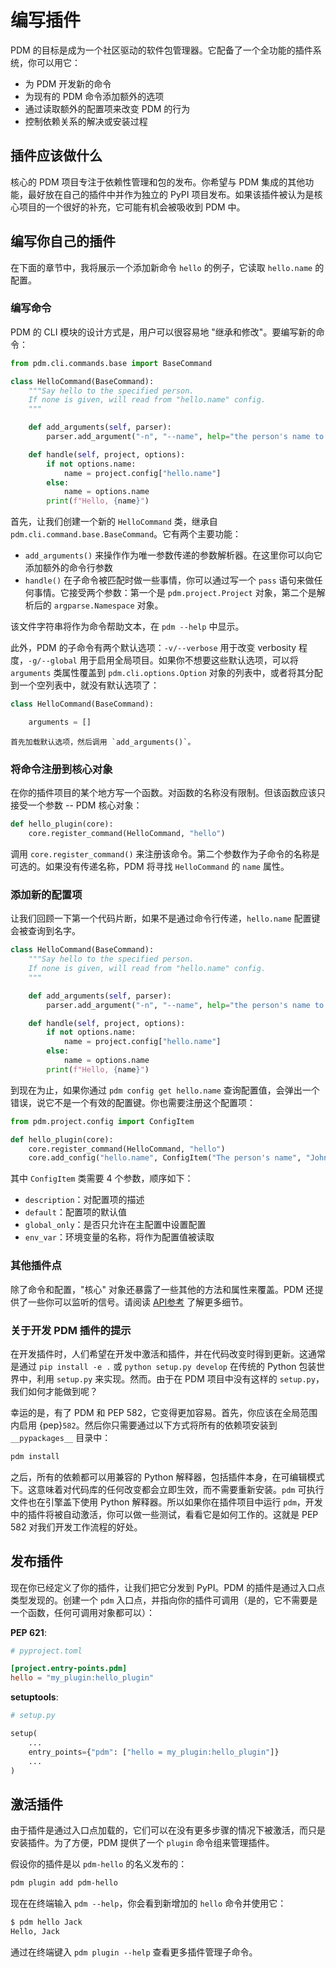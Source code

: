 # 编写插件

PDM 的目标是成为一个社区驱动的软件包管理器。它配备了一个全功能的插件系统，你可以用它：

- 为 PDM 开发新的命令
- 为现有的 PDM 命令添加额外的选项
- 通过读取额外的配置项来改变 PDM 的行为
- 控制依赖关系的解决或安装过程

## 插件应该做什么

核心的 PDM 项目专注于依赖性管理和包的发布。你希望与 PDM 集成的其他功能，最好放在自己的插件中并作为独立的 PyPI 项目发布。如果该插件被认为是核心项目的一个很好的补充，它可能有机会被吸收到 PDM 中。

## 编写你自己的插件

在下面的章节中，我将展示一个添加新命令 `hello` 的例子，它读取 `hello.name` 的配置。

### 编写命令

PDM 的 CLI 模块的设计方式是，用户可以很容易地 "继承和修改"。要编写新的命令：

```python
from pdm.cli.commands.base import BaseCommand

class HelloCommand(BaseCommand):
    """Say hello to the specified person.
    If none is given, will read from "hello.name" config.
    """

    def add_arguments(self, parser):
        parser.add_argument("-n", "--name", help="the person's name to whom you greet")

    def handle(self, project, options):
        if not options.name:
            name = project.config["hello.name"]
        else:
            name = options.name
        print(f"Hello, {name}")
```

首先，让我们创建一个新的 `HelloCommand` 类，继承自 `pdm.cli.command.base.BaseCommand`。它有两个主要功能：

- `add_arguments()` 来操作作为唯一参数传递的参数解析器。在这里你可以向它添加额外的命令行参数
- `handle()` 在子命令被匹配时做一些事情，你可以通过写一个 `pass` 语句来做任何事情。它接受两个参数：第一个是 `pdm.project.Project` 对象，第二个是解析后的 `argparse.Namespace` 对象。

该文件字符串将作为命令帮助文本，在 `pdm --help` 中显示。

此外，PDM 的子命令有两个默认选项：`-v/--verbose` 用于改变 verbosity 程度，`-g/--global` 用于启用全局项目。如果你不想要这些默认选项，可以将 `arguments` 类属性覆盖到 `pdm.cli.options.Option` 对象的列表中，或者将其分配到一个空列表中，就没有默认选项了：

```python hl_lines="3"
class HelloCommand(BaseCommand):

    arguments = []
```

```{note}
首先加载默认选项，然后调用 `add_arguments()`。
```
    
### 将命令注册到核心对象

在你的插件项目的某个地方写一个函数。对函数的名称没有限制。但该函数应该只接受一个参数 -- PDM 核心对象：

```python hl_lines="2"
def hello_plugin(core):
    core.register_command(HelloCommand, "hello")
```

调用 `core.register_command()` 来注册该命令。第二个参数作为子命令的名称是可选的。如果没有传递名称，PDM 将寻找 `HelloCommand` 的 `name` 属性。

### 添加新的配置项

让我们回顾一下第一个代码片断，如果不是通过命令行传递，`hello.name` 配置键会被查询到名字。

```python hl_lines="11"
class HelloCommand(BaseCommand):
    """Say hello to the specified person.
    If none is given, will read from "hello.name" config.
    """

    def add_arguments(self, parser):
        parser.add_argument("-n", "--name", help="the person's name to whom you greet")

    def handle(self, project, options):
        if not options.name:
            name = project.config["hello.name"]
        else:
            name = options.name
        print(f"Hello, {name}")
```

到现在为止，如果你通过 `pdm config get hello.name` 查询配置值，会弹出一个错误，说它不是一个有效的配置键。你也需要注册这个配置项：

```python hl_lines="5"
from pdm.project.config import ConfigItem

def hello_plugin(core):
    core.register_command(HelloCommand, "hello")
    core.add_config("hello.name", ConfigItem("The person's name", "John"))
```

其中 `ConfigItem` 类需要 4 个参数，顺序如下：

- `description`：对配置项的描述
- `default`：配置项的默认值 
- `global_only`：是否只允许在主配置中设置配置
- `env_var`：环境变量的名称，将作为配置值被读取

### 其他插件点

除了命令和配置，"核心" 对象还暴露了一些其他的方法和属性来覆盖。PDM 还提供了一些你可以监听的信号。请阅读 [API参考](https://pdm.fming.dev/plugin/reference/) 了解更多细节。

### 关于开发 PDM 插件的提示

在开发插件时，人们希望在开发中激活和插件，并在代码改变时得到更新。这通常是通过 `pip install -e .` 或 `python setup.py develop` 在传统的 Python 包装世界中，利用 `setup.py` 来实现。然而。由于在 PDM 项目中没有这样的 `setup.py`，我们如何才能做到呢？

幸运的是，有了 PDM 和 PEP 582，它变得更加容易。首先，你应该在全局范围内启用 {pep}`582`。然后你只需要通过以下方式将所有的依赖项安装到 `__pypackages__` 目录中：

```bash
pdm install
```

之后，所有的依赖都可以用兼容的 Python 解释器，包括插件本身，在可编辑模式下。这意味着对代码库的任何改变都会立即生效，而不需要重新安装。`pdm` 可执行文件也在引擎盖下使用 Python 解释器。所以如果你在插件项目中运行 `pdm`，开发中的插件将被自动激活，你可以做一些测试，看看它是如何工作的。这就是 PEP 582 对我们开发工作流程的好处。

## 发布插件

现在你已经定义了你的插件，让我们把它分发到 PyPI。PDM 的插件是通过入口点类型发现的。创建一个 `pdm` 入口点，并指向你的插件可调用（是的，它不需要是一个函数，任何可调用对象都可以）：

**PEP 621**:

```toml
# pyproject.toml

[project.entry-points.pdm]
hello = "my_plugin:hello_plugin"
```

**setuptools**:

```python
# setup.py

setup(
    ...
    entry_points={"pdm": ["hello = my_plugin:hello_plugin"]}
    ...
)
```

## 激活插件

由于插件是通过入口点加载的，它们可以在没有更多步骤的情况下被激活，而只是安装插件。为了方便，PDM 提供了一个 `plugin` 命令组来管理插件。

假设你的插件是以 `pdm-hello` 的名义发布的：

```bash
pdm plugin add pdm-hello
```

现在在终端输入 `pdm --help`，你会看到新增加的 `hello` 命令并使用它：

```bash
$ pdm hello Jack
Hello, Jack
```

通过在终端键入 `pdm plugin --help` 查看更多插件管理子命令。

